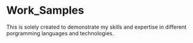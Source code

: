 # Work_Samples
This is solely created to demonstrate my skills and expertise in different porgramming languages and technologies.
